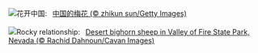 ![](https://www.bing.com/th?id=OHR.PlumBlossom_ZH-CN5888621119_UHD.jpg&w=1000)花开中国:&nbsp;&ensp;[中国的梅花 (© zhikun sun/Getty Images)](https://www.bing.com/th?id=OHR.PlumBlossom_ZH-CN5888621119_UHD.jpg)
<br><br/>
![](https://www.bing.com/th?id=OHR.NevadaBigHorns_EN-US3434258986_UHD.jpg&w=1000)Rocky relationship:&nbsp;&ensp;[Desert bighorn sheep in Valley of Fire State Park, Nevada (© Rachid Dahnoun/Cavan Images)](https://www.bing.com/th?id=OHR.NevadaBigHorns_EN-US3434258986_UHD.jpg)
<br><br/>
